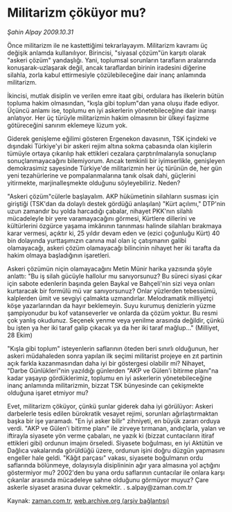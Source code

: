 # Militarizm çöküyor mu?

*Şahin Alpay 2009.10.31*

<tr><td class="metin" colspan="2" style="padding-top: 20px; padding-left: 5px; ">Önce militarizm ile ne kastettiğimi tekrarlayayım. Militarizm kavramı üç değişik anlamda kullanılıyor. Birincisi, "siyasal çözüm"ün karşıtı olarak "askeri çözüm" yandaşlığı. Yani, toplumsal sorunların tarafların aralarında konuşarak-uzlaşarak değil, ancak taraflardan birinin iradesini diğerine silahla, zorla kabul ettirmesiyle çözülebileceğine dair inanç anlamında militarizm.</td></tr><tr><td class="metin" colspan="2" style="padding-top: 20px; padding-left: 5px; "><p> İkincisi, mutlak disiplin ve verilen emre itaat gibi, ordulara has ilkelerin bütün topluma hakim olmasından, "kışla gibi toplum"dan yana oluşu ifade ediyor. Üçüncü anlamı ise, toplumu en iyi askerlerin yönetebileceğine dair inanışı anlatıyor. Her üç türüyle militarizmin hakim olmasının bir ülkeyi faşizme götüreceğini sanırım eklemeye lüzum yok. 
<p>Giderek genişleme eğilimi gösteren Ergenekon davasının, TSK içindeki ve dışındaki Türkiye'yi bir askeri rejim altına sokma çabasında olan kişilerin tümüyle ortaya çıkarılıp hak ettikleri cezalara çarptırılmalarıyla sonuçlanıp sonuçlanmayacağını bilemiyorum. Ancak temkinli bir iyimserlikle, genişleyen demokrasimiz sayesinde Türkiye'de militarizmin her üç türünün de, her gün yeni tezahürlerine ve pompalanmalarına tanık olsak dahi, güçlerini yitirmekte, marjinalleşmekte olduğunu söyleyebiliriz. Neden? 
<p>"Askeri çözüm"cülerle başlayalım. AKP hükümetinin silahların susması için giriştiği (TSK'dan da dolaylı destek gördüğü anlaşılan) "Kürt açılımı," DTP'nin uzun zamandır bu yolda harcadığı çabalar, nihayet PKK'nın silahlı mücadeleyle bir yere varamayacağını görmesi, Kürtlere dillerini ve kültürlerini özgürce yaşama imkânının tanınması halinde silahları bırakmaya karar vermesi, açıktır ki, 25 yıldır devam eden ve (ezici çoğunluğu Kürt) 40 bin dolayında yurttaşımızın canına mal olan iç çatışmanın galibi olamayacağı, askeri çözüm olamayacağı bilincinin nihayet her iki tarafta da hakim olmaya başladığının işaretleri. 
<p>Askeri çözümün niçin olamayacağını Metin Münir harika yazısında şöyle anlattı: "Bu iş silah gücüyle hallolur mu sanıyorsunuz? Bu süreci siyasi çıkar için sabote edenlerin başında gelen Baykal ve Bahçeli'nin sizi veya onları kurtaracak bir formülü mü var sanıyorsunuz? Onlar yüzlerden tebessümü, kalplerden ümit ve sevgiyi çalmakta uzmandırlar. Melodramatik milliyetçi köşe yazarlarından da hayır beklemeyin. Suyu kurumuş denizlerin yüzme şampiyonudur bu kof vatanseverler ve onlarda da çözüm yoktur. Bu resmi çok yanlış okudunuz. Seçenek yenme veya yenilme arasında değildir, çünkü bu işten ya her iki taraf galip çıkacak ya da her iki taraf mağlup..." (Milliyet, 28 Ekim) 
<p>"Kışla gibi toplum" isteyenlerin saflarının öteden beri sınırlı olduğunun, her askeri müdahaleden sonra yapılan ilk seçimi militarist projeye en zıt partinin açık farkla kazanmasından daha iyi bir göstergesi olabilir mi? Nihayet, "Darbe Günlükleri"nin yazıldığı günlerden "AKP ve Gülen'i bitirme planı"na kadar yaşayıp gördüklerimiz, toplumu en iyi askerlerin yönetebileceğine inanç anlamında militarizmin, bizzat TSK bünyesinde can çekişmekte olduğuna işaret etmiyor mu? 
<p>Evet, militarizm çöküyor, çünkü şunlar giderek daha iyi görülüyor: Askeri darbelerle tesis edilen bürokratik vesayet rejimi, sorunları ağırlaştırmaktan başka bir işe yaramadı. "En iyi asker bilir" zihniyeti, en büyük zararı orduya verdi. "AKP ve Gülen'i bitirme planı" ile zirveye tırmanan, andıçlarla, yalan ve iftirayla siyasete yön verme çabaları, ne yazık ki (bizzat cuntacıların itiraf ettikleri gibi) ordunun imajını örseledi. Siyasete boğulması, en iyi Aktütün ve Dağlıca vakalarında görüldüğü üzere, ordunun işini doğru düzgün yapmasını engeller hale geldi. "Kâğıt parçası" vakası, siyasete boğulmanın ordu saflarında bölünmeye, dolayısıyla disiplininin ağır yara almasına yol açtığını göstermiyor mu? 2002'den bu yana ordu saflarının cuntacılar ile onlara karşı çıkanlar arasında mücadeleye sahne olduğunu görmüyor muyuz? Çare askerle siyaset arasına duvar çekmektir. . s.alpay@zaman.com.tr<br/></p></p></p></p></p></p></td></tr>

Kaynak: [zaman.com.tr](http://zaman.com.tr/yazar.do?yazino=909856), [web.archive.org (arşiv bağlantısı)](http://web.archive.org/web/20091105000120/http://www.zaman.com.tr:80/yazar.do?yazino=909856)
